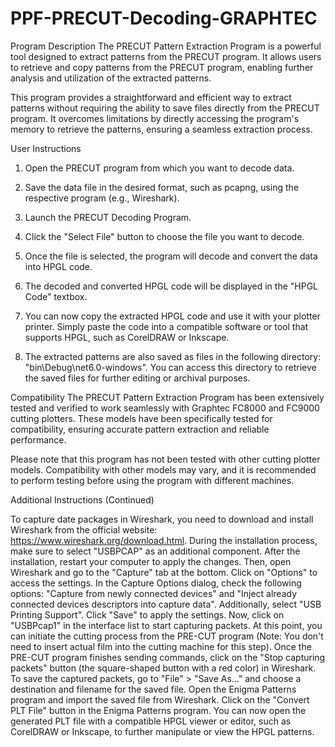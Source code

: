 # PPF-PRECUT-Decoding-GRAPHTEC

Program Description
The PRECUT Pattern Extraction Program is a powerful tool designed to extract patterns from the PRECUT program. It allows users to retrieve and copy patterns from the PRECUT program, enabling further analysis and utilization of the extracted patterns.

This program provides a straightforward and efficient way to extract patterns without requiring the ability to save files directly from the PRECUT program. It overcomes limitations by directly accessing the program's memory to retrieve the patterns, ensuring a seamless extraction process.

User Instructions

1.  Open the PRECUT program from which you want to decode data.
2.  Save the data file in the desired format, such as pcapng, using the respective program (e.g., Wireshark).
3.  Launch the PRECUT Decoding Program.
4.  Click the "Select File" button to choose the file you want to decode.
5.  Once the file is selected, the program will decode and convert the data into HPGL code.
6.  The decoded and converted HPGL code will be displayed in the "HPGL Code" textbox.

7.  You can now copy the extracted HPGL code and use it with your plotter printer. 
    Simply paste the code into a compatible software or tool that supports HPGL, such as CorelDRAW or Inkscape.
    
8.  The extracted patterns are also saved as files in the following directory: "bin\Debug\net6.0-windows". 
    You can access this directory to retrieve the saved files for further editing or archival purposes.

Compatibility
The PRECUT Pattern Extraction Program has been extensively tested and verified to work seamlessly with Graphtec FC8000 and FC9000 cutting plotters. These models have been specifically tested for compatibility, ensuring accurate pattern extraction and reliable performance.

Please note that this program has not been tested with other cutting plotter models. Compatibility with other models may vary, and it is recommended to perform testing before using the program with different machines.

Additional Instructions (Continued)

To capture date packages in Wireshark, you need to download and install Wireshark from the official website: https://www.wireshark.org/download.html. During the installation process, make sure to select "USBPCAP" as an additional component.
After the installation, restart your computer to apply the changes. Then, open Wireshark and go to the "Capture" tab at the bottom. Click on "Options" to access the settings.
In the Capture Options dialog, check the following options: "Capture from newly connected devices" and "Inject already connected devices descriptors into capture data". Additionally, select "USB Printing Support". Click "Save" to apply the settings.
Now, click on "USBPcap1" in the interface list to start capturing packets. At this point, you can initiate the cutting process from the PRE-CUT program (Note: You don't need to insert actual film into the cutting machine for this step).
Once the PRE-CUT program finishes sending commands, click on the "Stop capturing packets" button (the square-shaped button with a red color) in Wireshark.
To save the captured packets, go to "File" > "Save As..." and choose a destination and filename for the saved file.
Open the Enigma Patterns program and import the saved file from Wireshark.
Click on the "Convert PLT File" button in the Enigma Patterns program.
You can now open the generated PLT file with a compatible HPGL viewer or editor, such as CorelDRAW or Inkscape, to further manipulate or view the HPGL patterns.
